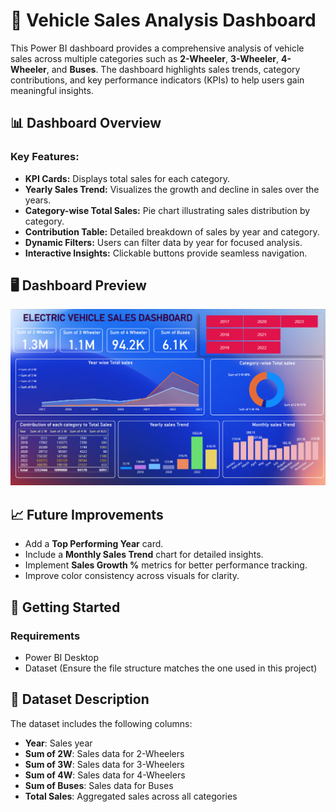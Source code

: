 # 🚗 Vehicle Sales Analysis Dashboard

This Power BI dashboard provides a comprehensive analysis of vehicle sales across multiple categories such as **2-Wheeler**, **3-Wheeler**, **4-Wheeler**, and **Buses**. The dashboard highlights sales trends, category contributions, and key performance indicators (KPIs) to help users gain meaningful insights.



## 📊 Dashboard Overview
### Key Features:
- **KPI Cards:** Displays total sales for each category.  
- **Yearly Sales Trend:** Visualizes the growth and decline in sales over the years.  
- **Category-wise Total Sales:** Pie chart illustrating sales distribution by category.  
- **Contribution Table:** Detailed breakdown of sales by year and category.  
- **Dynamic Filters:** Users can filter data by year for focused analysis.  
- **Interactive Insights:** Clickable buttons provide seamless navigation.  



## 🖥️ Dashboard Preview
![Vehicle Sales Dashboard](https://github.com/IshwariK117/Electric_vehicle_sale_Dashboard/blob/main/electric_vehicle_dashboard.png)



## 📈 Future Improvements
- Add a **Top Performing Year** card.  
- Include a **Monthly Sales Trend** chart for detailed insights.  
- Implement **Sales Growth %** metrics for better performance tracking.  
- Improve color consistency across visuals for clarity.  



## 🚀 Getting Started
### Requirements
- Power BI Desktop
- Dataset (Ensure the file structure matches the one used in this project)



## 📂 Dataset Description
The dataset includes the following columns:
- **Year**: Sales year  
- **Sum of 2W**: Sales data for 2-Wheelers  
- **Sum of 3W**: Sales data for 3-Wheelers  
- **Sum of 4W**: Sales data for 4-Wheelers  
- **Sum of Buses**: Sales data for Buses  
- **Total Sales**: Aggregated sales across all categories  



